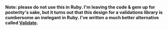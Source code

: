 **Note: please do not use this in Ruby. I'm leaving the code & gem up for posterity's sake, but it turns out that this design for a validations library is cumbersome an inelegant in Ruby. I've written a much better alternative called [Validate](https://github.com/kballenegger/validate#validate).**

